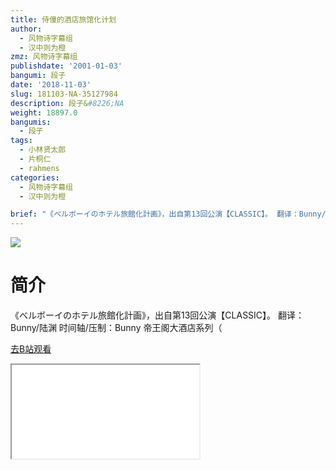 ```yaml
---
title: 侍僮的酒店旅馆化计划
author:
  - 风物诗字幕组
  - 汉中则为橙
zmz: 风物诗字幕组
publishdate: '2001-01-03'
bangumi: 段子
date: '2018-11-03'
slug: 181103-NA-35127984
description: 段子&#8226;NA
weight: 18897.0
bangumis:
  - 段子
tags:
  - 小林贤太郎
  - 片桐仁
  - rahmens
categories:
  - 风物诗字幕组
  - 汉中则为橙

brief: "《べルボーイのホテル旅館化計画》，出自第13回公演【CLASSIC】。 翻译：Bunny/陆渊 时间轴/压制：Bunny 帝王阁大酒店系列（"
---
```

![](https://i.imgur.com/SeaL14T.jpg)
# 简介  
《べルボーイのホテル旅館化計画》，出自第13回公演【CLASSIC】。
翻译：Bunny/陆渊 时间轴/压制：Bunny
帝王阁大酒店系列（  

[去B站观看](https://www.bilibili.com/video/av35127984/)
<div class ="resp-container"><iframe class="testiframe" src="//player.bilibili.com/player.html?aid=35127984"", scrolling="no", allowfullscreen="true" > </iframe></div> 
